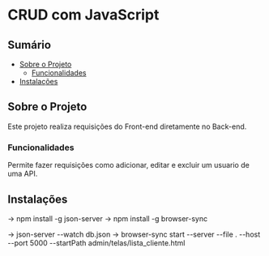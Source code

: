 # CRUD com JavaScript

## Sumário

- [Sobre o Projeto](#sobre-o-projeto)
  - [Funcionalidades](#funcionalidades)
- [Instalações](#instalacao)

## Sobre o Projeto

Este projeto realiza requisições do Front-end diretamente no Back-end.

### Funcionalidades

Permite fazer requisições como adicionar, editar e excluir um usuario de uma API.

## Instalações

→ npm install -g json-server
→ npm install -g browser-sync

→ json-server --watch db.json
→ browser-sync start --server --file . --host --port 5000 --startPath admin/telas/lista_cliente.html
